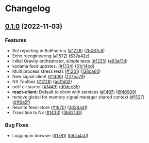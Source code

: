# Changelog

## [0.1.0](https://github.com/dxos/dxos/compare/orchestrator-v0.0.1...orchestrator-v0.1.0) (2022-11-03)


### Features

* Bot reporting in BotFactory ([#1228](https://github.com/dxos/dxos/issues/1228)) ([7b087c8](https://github.com/dxos/dxos/commit/7b087c810ba9fb0f5596a412c08bc7f0aef49363))
* Echo reengineering  ([#1572](https://github.com/dxos/dxos/issues/1572)) ([637a42e](https://github.com/dxos/dxos/commit/637a42e81d245c143c574b815e5bb2531a275df3))
* initial Gravity orchestrator, simple tests ([#1225](https://github.com/dxos/dxos/issues/1225)) ([e93af3d](https://github.com/dxos/dxos/commit/e93af3d9175cc00c2d64f3f4058908de4e460226))
* kodama feed updates. ([#1334](https://github.com/dxos/dxos/issues/1334)) ([61c14bd](https://github.com/dxos/dxos/commit/61c14bdf9e74572e149126442fc53b2578aa1b85))
* Multi process stress tests ([#1231](https://github.com/dxos/dxos/issues/1231)) ([138ca60](https://github.com/dxos/dxos/commit/138ca606f556416863ca02094cc1bf31ddba224a))
* New signal client ([#1406](https://github.com/dxos/dxos/issues/1406)) ([227ba79](https://github.com/dxos/dxos/commit/227ba79dc440dc6bb19c2fa60f19bce4b3c73a78))
* NX Toolbox ([#1728](https://github.com/dxos/dxos/issues/1728)) ([bc1fd02](https://github.com/dxos/dxos/commit/bc1fd02c0e049576d2e7d0329f8ff50f4cfaefef))
* oclif cli starter ([#1449](https://github.com/dxos/dxos/issues/1449)) ([d0dce35](https://github.com/dxos/dxos/commit/d0dce35f365638babd6acff2e09a08537a1e3881))
* **react-client:** Default to client with services ([#1497](https://github.com/dxos/dxos/issues/1497)) ([6f46908](https://github.com/dxos/dxos/commit/6f4690841c60cdf6ccee4625acc2e0ad61f3336a))
* remove global for memory signal manager shared context ([#1527](https://github.com/dxos/dxos/issues/1527)) ([d1f9a5f](https://github.com/dxos/dxos/commit/d1f9a5f73afd1543e2f201c06bab417865752324))
* Rewrite feed-store ([#1670](https://github.com/dxos/dxos/issues/1670)) ([2d34ad1](https://github.com/dxos/dxos/commit/2d34ad12d62376b4ed6f4d1546fe40a84e77ba40))
* Transition to Nx ([#1433](https://github.com/dxos/dxos/issues/1433)) ([3b621d3](https://github.com/dxos/dxos/commit/3b621d3916dfa5d3555e55d23ca44f8bcbe97284))


### Bug Fixes

* Logging in browser ([#1781](https://github.com/dxos/dxos/issues/1781)) ([b67a4c0](https://github.com/dxos/dxos/commit/b67a4c0b4e67b06bc4951c7a7000ee472f9d5b04))
